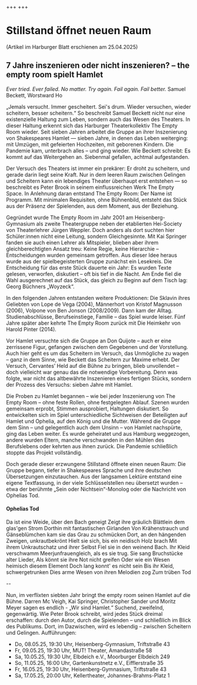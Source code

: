 +++
+++

# Stillstand öffnet neuen Raum
(Artikel im Harburger Blatt erschienen am 25.04.2025)

## 7 Jahre inszenieren oder nicht inszenieren? – the empty room spielt Hamlet
*Ever tried. Ever failed. No matter. Try again. Fail again. Fail better.*
Samuel Beckett, Worstward Ho

„Jemals versucht. Immer gescheitert. Sei's drum. Wieder versuchen, wieder scheitern, besser scheitern.“ So beschreibt Samuel Beckett nicht nur eine existenzielle Haltung zum Leben, sondern auch das Wesen des Theaters. In dieser Haltung erkennt sich das Harburger Theaterkollektiv The Empty Room wieder. Seit sieben Jahren arbeitet die Gruppe an ihrer Inszenierung von Shakespeares Hamlet — sieben Jahre, in denen das Leben weiterging: mit Umzügen, mit gefeierten Hochzeiten, mit geborenen Kindern. Die Pandemie kam, unterbrach alles – und ging wieder. Wie Beckett schreibt: Es kommt auf das Weitergehen an. Siebenmal gefallen, achtmal aufgestanden.

Der Versuch des Theaters ist immer ein prekärer: Er droht zu scheitern, und gerade darin liegt seine Kraft. Nur in dem leeren Raum zwischen Gelingen und Scheitern kann ein lebendiges Theater überhaupt erst entstehen — so beschreibt es Peter Brook in seinem einflussreichen Werk The Empty Space. In Anlehnung daran entstand The Empty Room: Der Name ist Programm. Mit minimalen Requisiten, ohne Bühnenbild, entsteht das Stück aus der Präsenz der Spielenden, aus dem Moment, aus der Beziehung.

Gegründet wurde The Empty Room im Jahr 2001 am Heisenberg-Gymnasium als zweite Theatergruppe neben der etablierten Hei-Society von Theaterlehrer Jürgen Weppler. Doch anders als dort suchten hier Schüler:innen nicht eine Leitung, sondern Gleichgesinnte. Mit Kai Springer fanden sie auch einen Lehrer als Mitspieler, blieben aber ihrem gleichberechtigten Ansatz treu: Keine Regie, keine Hierarchie – Entscheidungen wurden gemeinsam getroffen. Aus dieser Idee heraus wurde aus der spielbegeisterten Gruppe zunächst ein Lesekreis. Die Entscheidung für das erste Stück dauerte ein Jahr: Es wurden Texte gelesen, verworfen, diskutiert – oft bis tief in die Nacht. Am Ende fiel die Wahl ausgerechnet auf das Stück, das gleich zu Beginn auf dem Tisch lag: Georg Büchners „Woyzeck“.

In den folgenden Jahren entstanden weitere Produktionen: Die Sklavin ihres Geliebten von Lope de Vega (2004), Männerhort von Kristof Magnusson (2006), Volpone von Ben Jonson (2008/2009). Dann kam der Alltag. Studienabschlüsse, Berufseinstiege, Familie – das Spiel wurde leiser. Fünf Jahre später aber kehrte The Empty Room zurück mit Die Heimkehr von Harold Pinter (2014).

Vor Hamlet versuchte sich die Gruppe an Don Quijote – auch er eine zerrissene Figur, gefangen zwischen dem Gegebenen und der Vorstellung. Auch hier geht es um das Scheitern im Versuch, das Unmögliche zu wagen – ganz in dem Sinne, wie Beckett das Scheitern zur Maxime erhebt. Der Versuch, Cervantes’ Held auf die Bühne zu bringen, blieb unvollendet – doch vielleicht war genau das die notwendige Vorbereitung. Denn was folgte, war nicht das altbewährte Inszenieren eines fertigen Stücks, sondern der Prozess des Versuchs: sieben Jahre mit Hamlet.

Die Proben zu Hamlet begannen – wie bei jeder Inszenierung von The Empty Room – ohne feste Rollen, ohne festgelegten Ablauf. Szenen wurden gemeinsam erprobt, Stimmen ausprobiert, Haltungen diskutiert. So entwickelten sich im Spiel unterschiedliche Sichtweisen der Beteiligten auf Hamlet und Ophelia, auf den König und die Mutter. Während die Gruppe dem Sinn – und gelegentlich auch dem Unsinn – von Hamlet nachspürte, ging das Leben weiter. Es wurde geheiratet und aus Hamburg weggezogen, andere wurden Eltern, manche verschwanden in den Mühlen des Berufslebens oder kehrten aus ihnen zurück. Die Pandemie schließlich stoppte das Projekt vollständig.

Doch gerade dieser erzwungene Stillstand öffnete einen neuen Raum: Die Gruppe begann, tiefer in Shakespeares Sprache und ihre deutschen Übersetzungen einzutauchen. Aus der langsamen Lektüre entstand eine eigene Textfassung, in der viele Schlüsselstellen neu übersetzt wurden – etwa der berühmte „Sein oder Nichtsein“-Monolog oder die Nachricht von Ophelias Tod.
#### Ophelias Tod
  Da ist eine Weide, über den Bach geneigt
  Zeigt ihre gräulich Blättlein dem glas'gen Strom
  Dorthin mit fantastischen Girlanden
  Von Krähenstrauch und Gänseblümchen
  kam sie das Grau zu schmücken
  Dort, an den hängenden Zweigen, unkrautbekrönt
  Hielt sie sich, bis ein neidisch Holz brach
  Mit ihrem Unkrautschatz und ihrer Selbst
  Fiel sie in den weinend Bach. Ihr Kleid verschwamm
  Meerjunfrauengleich, als es sie trug.
  Sie sang Bruchstücke alter Lieder,
  Als könnt sie ihre Not nicht greifen
  Oder wie ein Wesen heimisch diesem Element
  Doch lang konnt' es nicht sein
  Bis ihr Kleid, schwergetrunken
  Dies arme Wesen von ihren Melodien zog
  Zum trüben Tod

--

Nun, im verflixten siebten Jahr bringt the empty room seinen Hamlet auf die Bühne.
Darren Mc Veigh, Kai Springer, Christopher Sander und Moritz Meyer sagen es endlich -
„Wir sind Hamlet.“
Suchend, zweifelnd, gegenwärtig.
Wie Peter Brook schreibt, wird jedes Stück dreimal erschaffen: durch den Autor, durch die Spielenden – und schließlich im Blick des Publikums. Dort, im Dazwischen, wird es lebendig – zwischen Scheitern und Gelingen.
Aufführungen:
- Do, 08.05.25, 19:30 Uhr, Heisenberg-Gymnasium, Triftstraße 43
- Fr, 09.05.25, 19:30 Uhr, MUT! Theater, Amandastraße 58
- Sa, 10.05.25, 19:30 Uhr, Elbdeich e.V., Moorburger Elbdeich 249
- So, 11.05.25, 16:00 Uhr, Gartenkunstnetz e.V., Eifflerstraße 35
- Fr, 16.05.25, 19:30 Uhr, Heisenberg-Gymnasium, Triftstraße 43
- Sa, 17.05.25, 20:00 Uhr, Kellertheater, Johannes-Brahms-Platz 1
